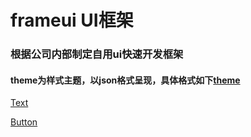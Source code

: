# frameui UI框架
### 根据公司内部制定自用ui快速开发框架
#### theme为样式主题，以json格式呈现，具体格式如下[theme](https://github.com/AppUU/frameui/blob/master/ceshi.json)

[Text](https://github.com/AppUU/frameui/blob/master/frameui/components/Text.js)

[Button](https://github.com/AppUU/frameui/blob/master/frameui/components/Button.js)
